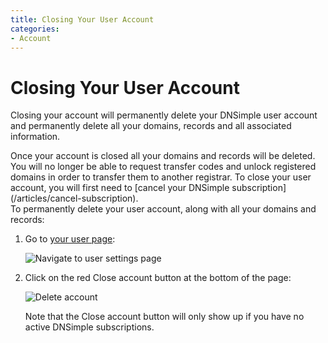 ```yaml
---
title: Closing Your User Account
categories:
- Account
---
```


# Closing Your User Account

Closing your account will permanently delete your DNSimple user account and permanently delete all your domains, records and all associated information.

<warning>
Once your account is closed all your domains and records will be deleted. You will no longer be able to request transfer codes and unlock registered domains in order to transfer them to another registrar.
</warning>

<info>
To close your user account, you will first need to [cancel your DNSimple subscription](/articles/cancel-subscription).
</info>

<div class="section-steps" markdown="1">
To permanently delete your user account, along with all your domains and records:

1. Go to [your user page](https://dnsimple.com/user):

    ![Navigate to user settings page](/files/user-nav.png)

1. Click on the red <label>Close account</label> button at the bottom of the page:

     ![Delete account](/files/delete-user.png)

   Note that the <label>Close account</label> button will only show up if you have no active DNSimple subscriptions.
</div>
